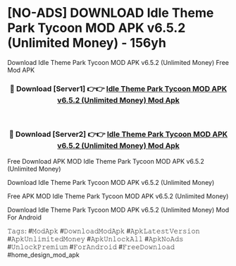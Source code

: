 # [NO-ADS] DOWNLOAD Idle Theme Park Tycoon MOD APK v6.5.2 (Unlimited Money) - 156yh
Download Idle Theme Park Tycoon MOD APK v6.5.2 (Unlimited Money) Free Mod APK

<div align="center">
<h3>🔴 Download [Server1] 👉👉 <a href="https://apk-comot.site?title=Idle_Theme_Park_Tycoon_MOD_APK_v6.5.2_(Unlimited_Money)">Idle Theme Park Tycoon MOD APK v6.5.2 (Unlimited Money) Mod Apk</a></h3><br>

<h3>🔴 Download [Server2] 👉👉 <a href="https://apk-comot.site?title=Idle_Theme_Park_Tycoon_MOD_APK_v6.5.2_(Unlimited_Money)">Idle Theme Park Tycoon MOD APK v6.5.2 (Unlimited Money) Mod Apk</a></h3>
</div>


Free Download APK MOD Idle Theme Park Tycoon MOD APK v6.5.2 (Unlimited Money)

Download Idle Theme Park Tycoon MOD APK v6.5.2 (Unlimited Money) 

Free APK MOD Idle Theme Park Tycoon MOD APK v6.5.2 (Unlimited Money) 

Download Idle Theme Park Tycoon MOD APK v6.5.2 (Unlimited Money) Mod For Android

𝚃𝚊𝚐𝚜: #𝙼𝚘𝚍𝙰𝚙𝚔 #𝙳𝚘𝚠𝚗𝚕𝚘𝚊𝚍𝙼𝚘𝚍𝙰𝚙𝚔 #𝙰𝚙𝚔𝙻𝚊𝚝𝚎𝚜𝚝𝚅𝚎𝚛𝚜𝚒𝚘𝚗 #𝙰𝚙𝚔𝚄𝚗𝚕𝚒𝚖𝚒𝚝𝚎𝚍𝙼𝚘𝚗𝚎𝚢 #𝙰𝚙𝚔𝚄𝚗𝚕𝚘𝚌𝚔𝙰𝚕𝚕 #𝙰𝚙𝚔𝙽𝚘𝙰𝚍𝚜 #𝚄𝚗𝚕𝚘𝚌𝚔𝙿𝚛𝚎𝚖𝚒𝚞𝚖 #𝙵𝚘𝚛𝙰𝚗𝚍𝚛𝚘𝚒𝚍 #𝙵𝚛𝚎𝚎𝙳𝚘𝚠𝚗𝚕𝚘𝚊𝚍 #home_design_mod_apk